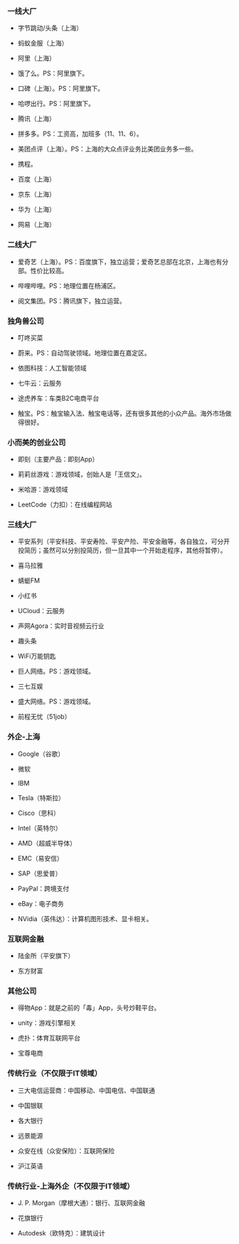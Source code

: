 ### 一线大厂

- 字节跳动/头条（上海）

- 蚂蚁金服（上海）

- 阿里（上海）

- 饿了么。PS：阿里旗下。

- 口碑（上海）。PS：阿里旗下。

- 哈啰出行。PS：阿里旗下。

- 腾讯（上海）

- 拼多多。PS：工资高，加班多（11、11、6）。

- 美团点评（上海）。PS：上海的大众点评业务比美团业务多一些。

- 携程。

- 百度（上海）

- 京东（上海）

- 华为（上海）

- 网易（上海）


### 二线大厂

- 爱奇艺（上海）。PS：百度旗下，独立运营；爱奇艺总部在北京，上海也有分部。性价比较高。

- 哔哩哔哩。PS：地理位置在杨浦区。

- 阅文集团。PS：腾讯旗下，独立运营。

### 独角兽公司

- 叮咚买菜

- 蔚来。PS：自动驾驶领域。地理位置在嘉定区。

- 依图科技：人工智能领域

- 七牛云：云服务

- 途虎养车：车类B2C电商平台

- 触宝。PS：触宝输入法、触宝电话等，还有很多其他的小众产品。海外市场做得很好。


### 小而美的创业公司

- 即刻（主要产品：即刻App）

- 莉莉丝游戏：游戏领域，创始人是「王信文」。

- 米哈游：游戏领域

- LeetCode（力扣）：在线编程网站

### 三线大厂

- 平安系列（平安科技、平安寿险、平安产险、平安金融等，各自独立，可分开投简历；虽然可以分别投简历，但一旦其中一个开始走程序，其他将暂停）。

- 喜马拉雅

- 蜻蜓FM

- 小红书

- UCloud：云服务

- 声网Agora：实时音视频云行业

- 趣头条

- WiFi万能钥匙

- 巨人网络。PS：游戏领域。

- 三七互娱

- 盛大网络。PS：游戏领域。

- 前程无忧（51job）

### 外企-上海

- Google（谷歌）

- 微软

- IBM

- Tesla（特斯拉）

- Cisco（思科）

- Intel（英特尔）

- AMD（超威半导体）

- EMC（易安信）

- SAP（思爱普）

- PayPal：跨境支付

- eBay：电子商务

- NVidia（英伟达）：计算机图形技术、显卡相关。

### 互联网金融

- 陆金所（平安旗下）


- 东方财富

### 其他公司

- 得物App：就是之前的「毒」App，头号炒鞋平台。

- unity：游戏引擎相关

- 虎扑：体育互联网平台


- 宝尊电商


### 传统行业（不仅限于IT领域）

- 三大电信运营商：中国移动、中国电信、中国联通

- 中国银联

- 各大银行

- 远景能源

- 众安在线（众安保险）：互联网保险

- 沪江英语

### 传统行业-上海外企（不仅限于IT领域）

- J. P. Morgan（摩根大通）：银行、互联网金融

- 花旗银行

- Autodesk（欧特克）：建筑设计

